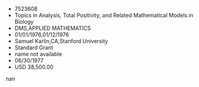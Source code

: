 
* 7523608
* Topics in Analysis, Total Positivity, and Related Mathematical Models in Biology
* DMS,APPLIED MATHEMATICS
* 01/01/1976,01/12/1976
* Samuel Karlin,CA,Stanford University
* Standard Grant
*   name not available
* 06/30/1977
* USD 38,500.00

nan
